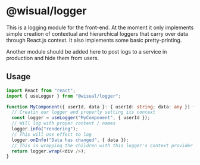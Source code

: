 # @wisual/logger
This is a logging module for the front-end. At the moment it only implements simple creation of contextual and
hierarchical loggers that carry over data through React.js context. It also implements some basic pretty-printing.

Another module should be added here to post logs to a service in production and hide them from users.

## Usage

```typescript jsx
import React from "react";
import { useLogger } from "@wisual/logger";

function MyComponent({ userId, data }: { userId: string; data: any }) {
  // Creatin our logger and properly setting its context
  const logger = useLogger("MyComponent", { userId });
  // Will log with proper context / names
  logger.info("rendering");
  // This will use effect to log
  logger.onInfo("Data has changed", { data });
  // This is wrapping the children with this logger's context provider
  return logger.wrap(<div />);
}
```
